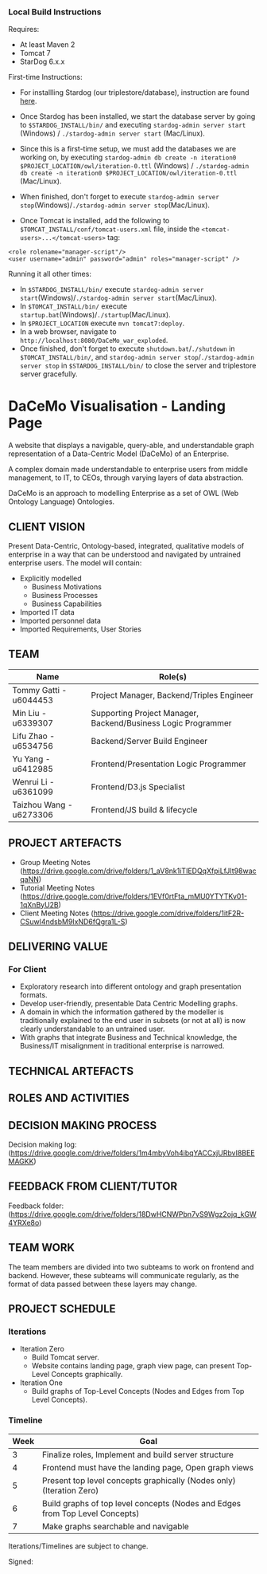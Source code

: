 ### Local Build Instructions
Requires:
* At least Maven 2
* Tomcat 7
* StarDog 6.x.x

First-time Instructions:
* For installling Stardog (our triplestore/database), instruction are found [here](https://www.stardog.com/docs/#_quick_start_guide).
* Once Stardog has been installed, we start the database server by going to `$STARDOG_INSTALL/bin/` and executing `stardog-admin server start` (Windows) / `./stardog-admin server start` (Mac/Linux). 
* Since this is a first-time setup, we must add the databases we are working on, by executing `stardog-admin db create -n iteration0 $PROJECT_LOCATION/owl/iteration-0.ttl` (Windows) / `./stardog-admin db create -n iteration0 $PROJECT_LOCATION/owl/iteration-0.ttl` (Mac/Linux).
* When finished, don't forget to execute `stardog-admin server stop`(Windows)/`./stardog-admin server stop`(Mac/Linux).

* Once Tomcat is installed, add the following to `$TOMCAT_INSTALL/conf/tomcat-users.xml` file, inside the `<tomcat-users>...</tomcat-users>` tag:
```  
<role rolename="manager-script"/>
<user username="admin" password="admin" roles="manager-script" />
``` 

Running it all other times:
* In `$STARDOG_INSTALL/bin/` execute `stardog-admin server start`(Windows)/`./stardog-admin server start`(Mac/Linux).
* In `$TOMCAT_INSTALL/bin/` execute `startup.bat`(Windows)/`./startup`(Mac/Linux).
* In `$PROJECT_LOCATION` execute `mvn tomcat7:deploy`.
* In a web browser, navigate to `http://localhost:8080/DaCeMo_war_exploded`. 
* Once finished, don't forget to execute `shutdown.bat`/`./shutdown` in `$TOMCAT_INSTALL/bin/`, and `stardog-admin server stop`/`./stardog-admin server stop` in `$STARDOG_INSTALL/bin/` to close the server and triplestore server gracefully. 

# DaCeMo Visualisation - Landing Page
A website that displays a navigable, query-able, and understandable graph representation of a Data-Centric Model (DaCeMo) of an Enterprise.

A complex domain made understandable to enterprise users from middle management, to IT, to CEOs, through varying layers of data abstraction. 

DaCeMo is an approach to modelling Enterprise as a set of OWL (Web Ontology Language) Ontologies. 

## CLIENT VISION
Present Data-Centric, Ontology-based, integrated, qualitative models of enterprise in a way that can be understood and navigated by untrained enterprise users. The model will contain:

* Explicitly modelled
  - Business Motivations
  - Business Processes
  - Business Capabilities
* Imported IT data
* Imported personnel data
* Imported Requirements, User Stories


## TEAM
Name | Role(s) 
--- | ---
Tommy Gatti - u6044453 | Project Manager, Backend/Triples Engineer
Min Liu - u6339307 | Supporting Project Manager, Backend/Business Logic Programmer
Lifu Zhao - u6534756 | Backend/Server Build Engineer
Yu Yang - u6412985 | Frontend/Presentation Logic Programmer
Wenrui Li - u6361099 | Frontend/D3.js Specialist
Taizhou Wang - u6273306 | Frontend/JS build & lifecycle


## PROJECT ARTEFACTS
* Group Meeting Notes (https://drive.google.com/drive/folders/1_aV8nk1iTIEDQqXfpiLfJIt98wacqaNN)
* Tutorial Meeting Notes (https://drive.google.com/drive/folders/1EVf0rtFta_mMU0YTYTKv01-1qXnByU2B)
* Client Meeting Notes (https://drive.google.com/drive/folders/1itF2R-CSuwl4ndsbM9IxND6fQgra1L-S)


## DELIVERING VALUE
### For Client
* Exploratory research into different ontology and graph presentation formats.
* Develop user-friendly, presentable Data Centric Modelling graphs. 
* A domain in which the information gathered by the modeller is traditionally explained to the end user in subsets (or not at all) is now clearly understandable to an untrained user. 
* With graphs that integrate Business and Technical knowledge, the Business/IT misalignment in traditional enterprise is narrowed. 

## TECHNICAL ARTEFACTS

## ROLES AND ACTIVITIES

## DECISION MAKING PROCESS
Decision making log: (https://drive.google.com/drive/folders/1m4mbyVoh4ibqYACCxjURbvI8BEEMAGKK)

## FEEDBACK FROM CLIENT/TUTOR
Feedback folder: (https://drive.google.com/drive/folders/18DwHCNWPbn7vS9Wgz2ojq_kGW4YRXe8o)

## TEAM WORK
The team members are divided into two subteams to work on frontend and backend. 
However, these subteams will communicate regularly, as the format of data passed between these layers may change. 

## PROJECT SCHEDULE
### Iterations
* Iteration Zero
  * Build Tomcat server.
  * Website contains landing page, graph view page, can present Top-Level Concepts graphically.
* Iteration One
  * Build graphs of Top-Level Concepts (Nodes and Edges from Top Level Concepts). 

### Timeline
Week | Goal
--- | --- 
3 | Finalize roles, Implement and build server structure  
4 | Frontend must have the landing page, Open graph views
5 | Present top level concepts graphically (Nodes only)(Iteration Zero)
6 | Build graphs of top level concepts (Nodes and Edges from Top Level Concepts)
7 | Make graphs searchable and navigable 

Iterations/Timelines are subject to change. 
 


Signed:
